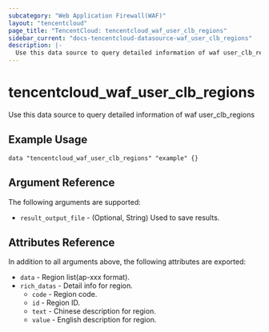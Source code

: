 ```yaml
---
subcategory: "Web Application Firewall(WAF)"
layout: "tencentcloud"
page_title: "TencentCloud: tencentcloud_waf_user_clb_regions"
sidebar_current: "docs-tencentcloud-datasource-waf_user_clb_regions"
description: |-
  Use this data source to query detailed information of waf user_clb_regions
---
```


# tencentcloud_waf_user_clb_regions

Use this data source to query detailed information of waf user_clb_regions

## Example Usage

```hcl
data "tencentcloud_waf_user_clb_regions" "example" {}
```

## Argument Reference

The following arguments are supported:

* `result_output_file` - (Optional, String) Used to save results.

## Attributes Reference

In addition to all arguments above, the following attributes are exported:

* `data` - Region list(ap-xxx format).
* `rich_datas` - Detail info for region.
  * `code` - Region code.
  * `id` - Region ID.
  * `text` - Chinese description for region.
  * `value` - English description for region.



